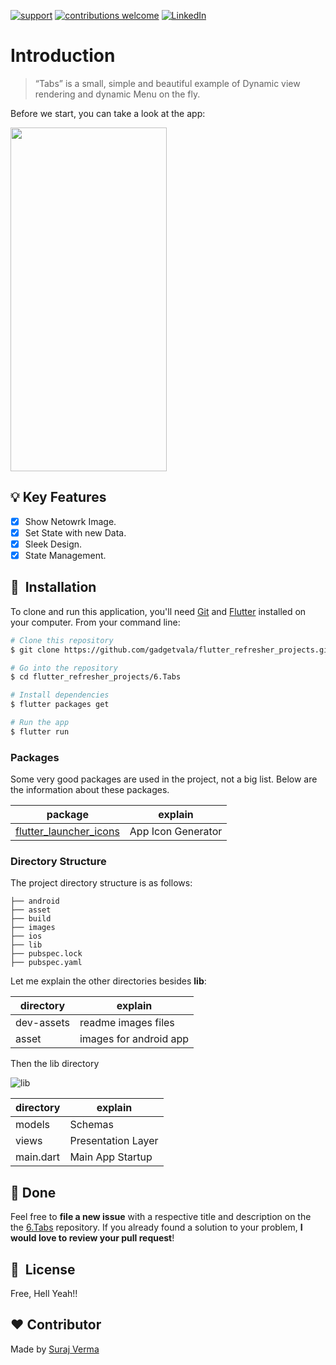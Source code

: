 [![support](https://img.shields.io/badge/plateform-flutter%7Candroid%20studio-9cf?style=plastic&logo=appveyor)](https://github.com/gadgetvala/flutter_refresher_projects)
[![contributions welcome](https://img.shields.io/badge/contributions-welcome-brightgreen.svg?style=flat)](https://github.com/gadgetvala/flutter_refresher_projects/issues)
[![LinkedIn](https://img.shields.io/badge/-LinkedIn-black.svg?style=flat-square&logo=linkedin&colorB=555)](https://www.linkedin.com/in/gadgetvala/)

# Introduction

> “Tabs”
> is a small, simple and beautiful example of Dynamic view rendering and dynamic Menu on the fly.

Before we start, you can take a look at the app:

<img src="dev_assets/output.gif" width="250" height="550"/>

## :bulb: Key Features

- [x] Show Netowrk Image.
- [x] Set State with new Data.
- [x] Sleek Design.
- [x] State Management.

## 🚀 &nbsp;Installation

To clone and run this application, you'll need [Git](https://git-scm.com) and [Flutter](https://flutter.dev/docs/get-started/install) installed on your computer. From your command line:

```bash
# Clone this repository
$ git clone https://github.com/gadgetvala/flutter_refresher_projects.git

# Go into the repository
$ cd flutter_refresher_projects/6.Tabs

# Install dependencies
$ flutter packages get

# Run the app
$ flutter run
```

### Packages

Some very good packages are used in the project, not a big list.
Below are the information about these packages.

| package                                                   | explain            |
| --------------------------------------------------------- | ------------------ |
| [flutter_launcher_icons](https://pub.dev/packages/flutter_launcher_icons)   | App Icon Generator      |

### Directory Structure

The project directory structure is as follows:

```
├── android
├── asset
├── build
├── images
├── ios
├── lib
├── pubspec.lock
├── pubspec.yaml

```

Let me explain the other directories besides **lib**:

| directory | explain                |
| --------- | ---------------------- |
| dev-assets    | readme images files    |
| asset     | images for android app |

Then the lib directory

![lib](images/lib.png)

| directory | explain              |
| --------- | -------------------- |
| models    | Schemas              |
| views   | Presentation Layer     |
| main.dart | Main App Startup     |

## :clap: Done

Feel free to **file a new issue** with a respective title and description on the the [6.Tabs](https://github.com/gadgetvala/flutter_refresher_projects/issues) repository. If you already found a solution to your problem, **I would love to review your pull request**!

## 📘&nbsp; License

Free, Hell Yeah!!
## :heart: Contributor

Made by [Suraj Verma](https://github.com/gadgetvala)